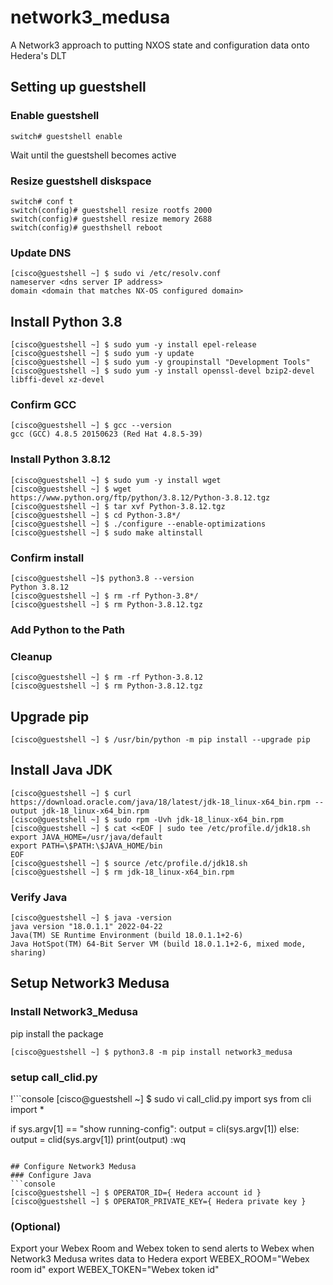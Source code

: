 # network3_medusa
A Network3 approach to putting NXOS state and configuration data onto Hedera's DLT

## Setting up guestshell
### Enable guestshell
```console
switch# guestshell enable
```
Wait until the guestshell becomes active

### Resize guestshell diskspace
```console
switch# conf t
switch(config)# guestshell resize rootfs 2000
switch(config)# guestshell resize memory 2688
switch(config)# guesthshell reboot
```

### Update DNS
```console
[cisco@guestshell ~] $ sudo vi /etc/resolv.conf
nameserver <dns server IP address>
domain <domain that matches NX-OS configured domain>
```

## Install Python 3.8
```console
[cisco@guestshell ~] $ sudo yum -y install epel-release
[cisco@guestshell ~] $ sudo yum -y update
[cisco@guestshell ~] $ sudo yum -y groupinstall "Development Tools"
[cisco@guestshell ~] $ sudo yum -y install openssl-devel bzip2-devel libffi-devel xz-devel
```
### Confirm GCC
```console
[cisco@guestshell ~] $ gcc --version
gcc (GCC) 4.8.5 20150623 (Red Hat 4.8.5-39)
```
### Install Python 3.8.12
```console
[cisco@guestshell ~] $ sudo yum -y install wget
[cisco@guestshell ~] $ wget https://www.python.org/ftp/python/3.8.12/Python-3.8.12.tgz
[cisco@guestshell ~] $ tar xvf Python-3.8.12.tgz
[cisco@guestshell ~] $ cd Python-3.8*/
[cisco@guestshell ~] $ ./configure --enable-optimizations
[cisco@guestshell ~] $ sudo make altinstall
```

### Confirm install
```console
[cisco@guestshell ~]$ python3.8 --version
Python 3.8.12
[cisco@guestshell ~] $ rm -rf Python-3.8*/
[cisco@guestshell ~] $ rm Python-3.8.12.tgz
```

### Add Python to the Path

### Cleanup
```
[cisco@guestshell ~] $ rm -rf Python-3.8.12
[cisco@guestshell ~] $ rm Python-3.8.12.tgz
```

## Upgrade pip
```console
[cisco@guestshell ~] $ /usr/bin/python -m pip install --upgrade pip
```

## Install Java JDK
```console
[cisco@guestshell ~] $ curl https://download.oracle.com/java/18/latest/jdk-18_linux-x64_bin.rpm --output jdk-18_linux-x64_bin.rpm
[cisco@guestshell ~] $ sudo rpm -Uvh jdk-18_linux-x64_bin.rpm
[cisco@guestshell ~] $ cat <<EOF | sudo tee /etc/profile.d/jdk18.sh
export JAVA_HOME=/usr/java/default
export PATH=\$PATH:\$JAVA_HOME/bin
EOF
[cisco@guestshell ~] $ source /etc/profile.d/jdk18.sh
[cisco@guestshell ~] $ rm jdk-18_linux-x64_bin.rpm
```

### Verify Java
```console
[cisco@guestshell ~] $ java -version
java version "18.0.1.1" 2022-04-22
Java(TM) SE Runtime Environment (build 18.0.1.1+2-6)
Java HotSpot(TM) 64-Bit Server VM (build 18.0.1.1+2-6, mixed mode, sharing)
```

## Setup Network3 Medusa
### Install Network3_Medusa
pip install the package
```console
[cisco@guestshell ~] $ python3.8 -m pip install network3_medusa
```
### setup call_clid.py
!```console
[cisco@guestshell ~] $ sudo vi call_clid.py
import sys
from cli import *

if sys.argv[1] == "show running-config":
  output = cli(sys.argv[1])
else:
  output = clid(sys.argv[1])
print(output)
:wq
```

## Configure Network3 Medusa
### Configure Java
```console
[cisco@guestshell ~] $ OPERATOR_ID={ Hedera account id }
[cisco@guestshell ~] $ OPERATOR_PRIVATE_KEY={ Hedera private key }
```

### (Optional)
Export your Webex Room and Webex token to send alerts to Webex when Network3 Medusa writes data to Hedera
export WEBEX_ROOM="Webex room id"
export WEBEX_TOKEN="Webex token id"